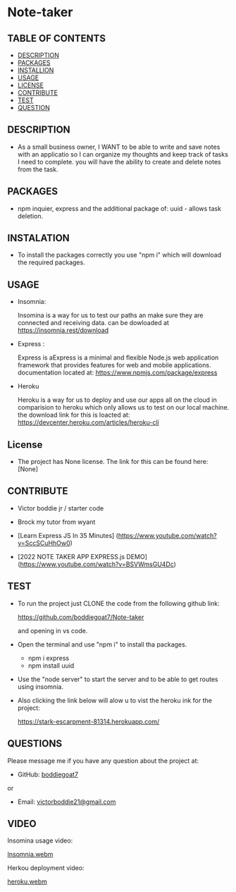 # Note-taker


## TABLE OF CONTENTS
  - [DESCRIPTION](#description)
  - [PACKAGES](#packages)
  - [INSTALLION](#installation)
  - [USAGE](#usage)
  - [LICENSE](#license)
  - [CONTRIBUTE](#contribute)
  - [TEST](#test)
  - [QUESTION](#questions)

## DESCRIPTION
        
- As a small business owner, I WANT to be able to write and save notes with an applicatio so I can organize my thoughts and keep track of tasks I need to complete. you will have the ability to create and delete notes from the task.

## PACKAGES

- npm inquier, express and the additional package of:
    uuid - allows task deletion.

## INSTALATION
      
- To install the packages correctly you use "npm i" which will download the required packages.

## USAGE

- Insomnia:
    
    Insomina is a way for us to test our paths an make sure they are connected and receiving data. can be dowloaded at https://insomnia.rest/download

- Express :

    Express is aExpress is a minimal and flexible Node.js web application framework that provides features for web and mobile applications. documentation located at: https://www.npmjs.com/package/express

- Heroku 

    Heroku is a way for us to deploy and use our apps all on the cloud in comparision to heroku which only allows us to test on our local machine. the download link for this is loacted at: https://devcenter.heroku.com/articles/heroku-cli


## License

- The project has None license. The link for this can be found here: [None]

## CONTRIBUTE

- Victor boddie jr / starter code

- Brock my tutor from wyant

- [Learn Express JS In 35 Minutes] (https://www.youtube.com/watch?v=SccSCuHhOw0)

- [2022 NOTE TAKER APP EXPRESS.js DEMO] (https://www.youtube.com/watch?v=BSVWmsGU4Dc)

## TEST
      
- To run the project just CLONE the code from the following github link:

    https://github.com/boddiegoat7/Note-taker

    and opening in vs code. 
 
 - Open the terminal and use "npm i" to install tha packages. 
      - npm i express
      - npm install uuid
    
 - Use the "node server" to start the server and to be able to get routes using insomnia.

 - Also clicking the link below will alow u to vist the heroku ink for the project:

    https://stark-escarpment-81314.herokuapp.com/

## QUESTIONS

Please message me if you have any question about the project at:

- GitHub: [boddiegoat7](https://github.com/boddiegoat7)
        
or

- Email: [victorboddie21@gmail.com](mailto:victorboddie21@gmail.com})
        
## VIDEO

Insomina usage video:

[Insomnia.webm](https://user-images.githubusercontent.com/107088058/198421814-27929a32-635c-44c8-ab3c-7674edd7c0de.webm)



Herkou deployment video:

[heroku.webm](https://user-images.githubusercontent.com/107088058/198422355-334e0377-cd25-429f-8c14-79d6129cc854.webm)



